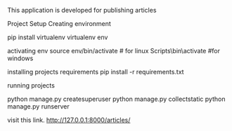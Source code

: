 
This application is developed for publishing articles

Project Setup
Creating environment

pip install virtualenv
virtualenv env

activating env
source env/bin/activate    # for linux
Scripts\bin\activate    #for windows


installing projects requirements 
pip install -r requirements.txt

running projects

python manage.py createsuperuser
python manage.py collectstatic
python manage.py runserver
 
visit this link.
http://127.0.0.1:8000/articles/



